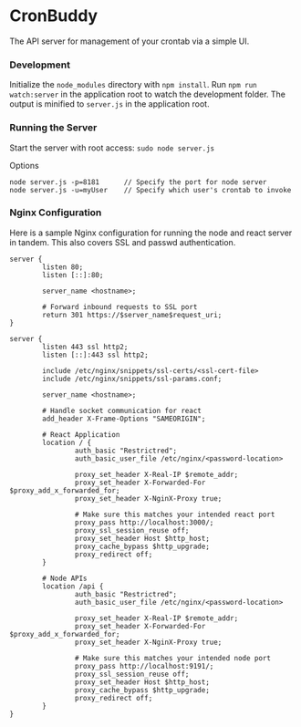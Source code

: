 # CronBuddy
The API server for management of your crontab via a simple UI.

### Development
Initialize the `node_modules` directory with `npm install`.
Run `npm run watch:server` in the application root to watch the development folder. The output is minified to `server.js` in the application root.

### Running the Server
Start the server with root access:
`sudo node server.js`

Options
```
node server.js -p=8181      // Specify the port for node server
node server.js -u=myUser    // Specify which user's crontab to invoke
```

### Nginx Configuration
Here is a sample Nginx configuration for running the node and react server in tandem. This also covers SSL and passwd authentication.
```
server {
        listen 80;
        listen [::]:80;

        server_name <hostname>;

        # Forward inbound requests to SSL port
        return 301 https://$server_name$request_uri;
}

server {
        listen 443 ssl http2;
        listen [::]:443 ssl http2;

        include /etc/nginx/snippets/ssl-certs/<ssl-cert-file>
        include /etc/nginx/snippets/ssl-params.conf;

        server_name <hostname>;

        # Handle socket communication for react
        add_header X-Frame-Options "SAMEORIGIN";

        # React Application
        location / {
                auth_basic "Restrictred";
                auth_basic_user_file /etc/nginx/<password-location>

                proxy_set_header X-Real-IP $remote_addr;
                proxy_set_header X-Forwarded-For $proxy_add_x_forwarded_for;
                proxy_set_header X-NginX-Proxy true;

                # Make sure this matches your intended react port
                proxy_pass http://localhost:3000/;
                proxy_ssl_session_reuse off;
                proxy_set_header Host $http_host;
                proxy_cache_bypass $http_upgrade;
                proxy_redirect off;
        }

        # Node APIs
        location /api {
                auth_basic "Restrictred";
                auth_basic_user_file /etc/nginx/<password-location>

                proxy_set_header X-Real-IP $remote_addr;
                proxy_set_header X-Forwarded-For $proxy_add_x_forwarded_for;
                proxy_set_header X-NginX-Proxy true;

                # Make sure this matches your intended node port
                proxy_pass http://localhost:9191/;
                proxy_ssl_session_reuse off;
                proxy_set_header Host $http_host;
                proxy_cache_bypass $http_upgrade;
                proxy_redirect off;
        }
}
```
